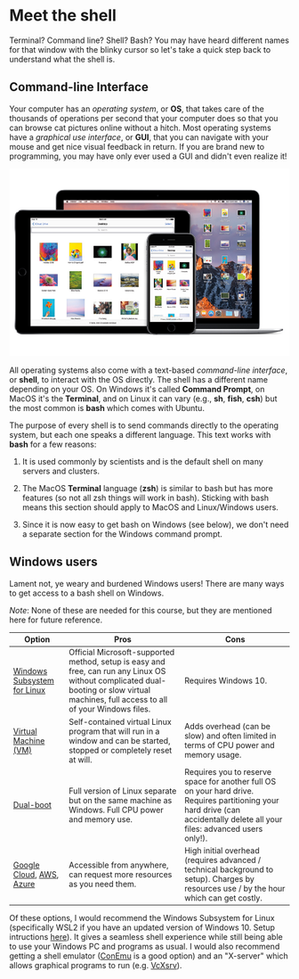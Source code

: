 # Meet the shell

Terminal? Command line? Shell? Bash? You may have heard different names for that window with the blinky cursor so let's take a quick step back to understand what the shell is.

## Command-line Interface

Your computer has an *operating system*, or **OS**, that takes care of the thousands of operations per second that your computer does so that you can browse cat pictures online without a hitch. Most operating systems have a *graphical use interface*, or **GUI**, that you can navigate with your mouse and get nice visual feedback in return. If you are brand new to programming, you may have only ever used a GUI and didn't even realize it!

![mac gui](images/mac_gui.jpg)

All operating systems also come with a text-based *command-line interface*, or **shell**, to interact with the OS directly. The shell has a different name depending on your OS. On Windows it's called **Command Prompt**, on MacOS it's the **Terminal**, and on Linux it can vary (e.g., **sh**, **fish**, **csh**) but the most common is **bash** which comes with Ubuntu.

The purpose of every shell is to send commands directly to the operating system, but each one speaks a different language. This text works with **bash** for a few reasons:

1. It is used commonly by scientists and is the default shell on many servers and clusters.

2. The MacOS **Terminal** language (**zsh**) is similar to bash but has more features (so not all zsh things will work in bash). Sticking with bash means this section should apply to MacOS and Linux/Windows users.

3. Since it is now easy to get bash on Windows (see below), we don't need a separate section for the Windows command prompt.

## Windows users

Lament not, ye weary and burdened Windows users! There are many ways to get access to a bash shell on Windows.

*Note*: None of these are needed for this course, but they are mentioned here for future reference.

| Option | Pros   | Cons |
| ------ | ------ | ---- |
| [Windows Subsystem for Linux](https://docs.microsoft.com/en-us/windows/wsl/about) | Official Microsoft-supported method, setup is easy and free, can run any Linux OS without complicated dual-booting or slow virtual machines, full access to all of your Windows files. | Requires Windows 10. |
| [Virtual Machine (VM)](https://lifehacker.com/how-to-set-up-a-virtual-machine-for-free-1828969527) | Self-contained virtual Linux program that will run in a window and can be started, stopped or completely reset at will. | Adds overhead (can be slow) and often limited in terms of CPU power and memory usage. |
| [Dual-boot](https://itsfoss.com/install-ubuntu-1404-dual-boot-mode-windows-8-81-uefi/) | Full version of Linux separate but on the same machine as Windows. Full CPU power and memory use. | Requires you to reserve space for another full OS on your hard drive. Requires partitioning your hard drive (can accidentally delete all your files: advanced users only!). |
| [Google Cloud](https://cloud.google.com), [AWS](https://aws.amazon.com/), [Azure](https://azure.microsoft.com) | Accessible from anywhere, can request more resources as you need them. | High initial overhead (requires advanced / technical background to setup). Charges by resources use / by the hour which can get costly. |

Of these options, I would recommend the Windows Subsystem for Linux (specifically WSL2 if you have an updated version of Windows 10. Setup intructions [here](https://docs.microsoft.com/en-us/windows/wsl/install-win10)). It gives a seamless shell experience while still being able to use your Windows PC and programs as usual. I would also recommend getting a shell emulator ([ConEmu](https://conemu.github.io/) is a good option) and an "X-server" which allows graphical programs to run (e.g. [VcXsrv](https://seanthegeek.net/234/graphical-linux-applications-bash-ubuntu-windows/)).
